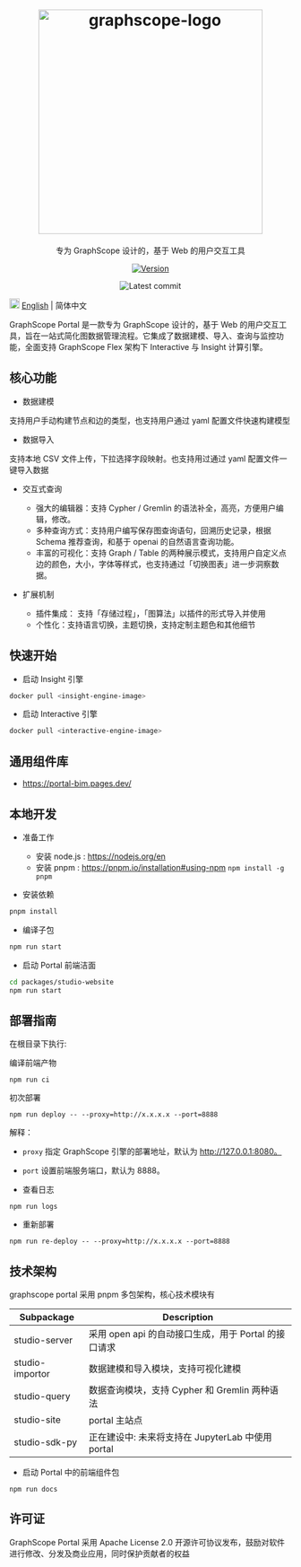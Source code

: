 <h1 align="center">
    <img src="https://graphscope.io/assets/images/graphscope-logo.svg" width="400" alt="graphscope-logo">
</h1>

<p align="center">
   专为 GraphScope 设计的，基于 Web 的用户交互工具
</p>

<div align="center">
  
[![Version](https://badgen.net/npm/v/@graphscope/studio-query)](https://www.npmjs.com/@graphscope/studio-query)
 
![Latest commit](https://badgen.net/github/last-commit/graphscope/portal)
  
</div>

<img src="https://gw.alipayobjects.com/zos/antfincdn/R8sN%24GNdh6/language.svg" width="18"> [English](/docs/README.md) | 简体中文

GraphScope Portal 是一款专为 GraphScope 设计的，基于 Web 的用户交互工具，旨在一站式简化图数据管理流程。它集成了数据建模、导入、查询与监控功能，全面支持 GraphScope Flex 架构下 Interactive 与 Insight 计算引擎。

## 核心功能

- 数据建模

支持用户手动构建节点和边的类型，也支持用户通过 yaml 配置文件快速构建模型

- 数据导入

支持本地 CSV 文件上传，下拉选择字段映射。也支持用过通过 yaml 配置文件一键导入数据

- 交互式查询

  - 强大的编辑器：支持 Cypher / Gremlin 的语法补全，高亮，方便用户编辑，修改。
  - 多种查询方式：支持用户编写保存图查询语句，回溯历史记录，根据 Schema 推荐查询，和基于 openai 的自然语言查询功能。
  - 丰富的可视化：支持 Graph / Table 的两种展示模式，支持用户自定义点边的颜色，大小，字体等样式，也支持通过「切换图表」进一步洞察数据。

- 扩展机制

  - 插件集成： 支持「存储过程」，「图算法」以插件的形式导入并使用
  - 个性化：支持语言切换，主题切换，支持定制主题色和其他细节

## 快速开始

- 启动 Insight 引擎

```bash
docker pull <insight-engine-image>
```

- 启动 Interactive 引擎

```bash
docker pull <interactive-engine-image>
```

## 通用组件库

- https://portal-bim.pages.dev/

## 本地开发

- 准备工作

  - 安装 node.js : https://nodejs.org/en
  - 安装 pnpm : https://pnpm.io/installation#using-npm `npm install -g pnpm`

- 安装依赖

```bash
pnpm install

```

- 编译子包

```bash
npm run start
```

- 启动 Portal 前端洁面

```bash
cd packages/studio-website
npm run start
```

## 部署指南

在根目录下执行:

编译前端产物

`npm run ci`

初次部署

`npm run deploy -- --proxy=http://x.x.x.x --port=8888`

解释：

- `proxy` 指定 GraphScope 引擎的部署地址，默认为 http://127.0.0.1:8080。
- `port` 设置前端服务端口，默认为 8888。

- 查看日志

`npm run logs`

- 重新部署

`npm run re-deploy -- --proxy=http://x.x.x.x --port=8888`

## 技术架构

graphscope portal 采用 pnpm 多包架构，核心技术模块有

| Subpackage      | Description                                          |
| --------------- | ---------------------------------------------------- |
| studio-server   | 采用 open api 的自动接口生成，用于 Portal 的接口请求 |
| studio-importor | 数据建模和导入模块，支持可视化建模                   |
| studio-query    | 数据查询模块，支持 Cypher 和 Gremlin 两种语法        |
| studio-site     | portal 主站点                                        |
| studio-sdk-py   | 正在建设中: 未来将支持在 JupyterLab 中使用 portal    |

- 启动 Portal 中的前端组件包

```
npm run docs
```

## 许可证

GraphScope Portal 采用 Apache License 2.0 开源许可协议发布，鼓励对软件进行修改、分发及商业应用，同时保护贡献者的权益
